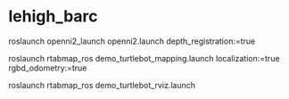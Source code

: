 # lehigh_barc

roslaunch openni2_launch openni2.launch depth_registration:=true

roslaunch rtabmap_ros demo_turtlebot_mapping.launch localization:=true rgbd_odometry:=true

roslaunch rtabmap_ros demo_turtlebot_rviz.launch
